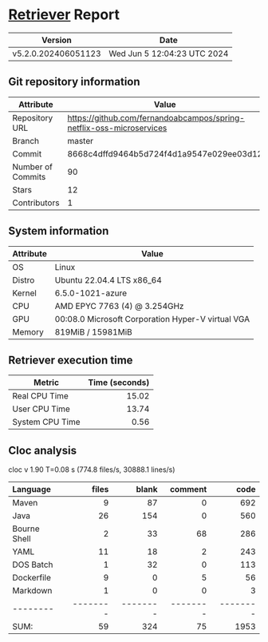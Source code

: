 # [Retriever](https://github.com/PalladioSimulator/Palladio-ReverseEngineering-Retriever) Report
| Version | Date |
| ------- | ---- |
| v5.2.0.202406051123 | Wed Jun  5 12:04:23 UTC 2024 |

## Git repository information
|      Attribute    | Value |
| ----------------- | ----- |
| Repository URL    | https://github.com/fernandoabcampos/spring-netflix-oss-microservices |
| Branch            | master |
| Commit            | 8668c4dffd9464b5d724f4d1a9547e029ee03d12 |
| Number of Commits | 90 |
| Stars             | 12 |
| Contributors      | 1 |


## System information
| Attribute | Value |
| --------- | ----- |
| OS | Linux  |
| Distro | Ubuntu 22.04.4 LTS x86_64  |
| Kernel | 6.5.0-1021-azure  |
| CPU | AMD EPYC 7763 (4) @ 3.254GHz  |
| GPU | 00:08.0 Microsoft Corporation Hyper-V virtual VGA  |
| Memory | 819MiB / 15981MiB  |

## Retriever execution time
| Metric | Time (seconds) |
| --- | ---: |
| Real CPU Time | 15.02 |
| User CPU Time | 13.74 |
| System CPU Time | 0.56 |
<!--
Explainations:
- __Real CPU Time__: actual time the command has run (can be less than total time spent in user and system mode for multi-threaded processes)
- __User CPU Time__: time the command has spent running in user mode
- __System CPU Time__: time the command has spent running in system or kernel mode
-->

## Cloc analysis
cloc v 1.90  T=0.08 s (774.8 files/s, 30888.1 lines/s)

Language|files|blank|comment|code
:-------|-------:|-------:|-------:|-------:
Maven|9|87|0|692
Java|26|154|0|560
Bourne Shell|2|33|68|286
YAML|11|18|2|243
DOS Batch|1|32|0|113
Dockerfile|9|0|5|56
Markdown|1|0|0|3
--------|--------|--------|--------|--------
SUM:|59|324|75|1953
